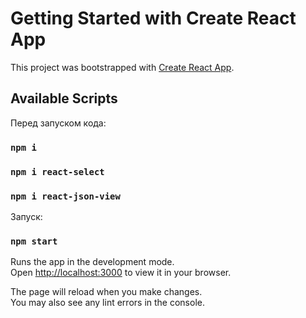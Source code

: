# Getting Started with Create React App

This project was bootstrapped with [Create React App](https://github.com/facebook/create-react-app).

## Available Scripts

Перед запуском кода:
### `npm i `
### `npm i react-select`
### `npm i react-json-view`

Запуск: 
### `npm start`

Runs the app in the development mode.\
Open [http://localhost:3000](http://localhost:3000) to view it in your browser.

The page will reload when you make changes.\
You may also see any lint errors in the console.
